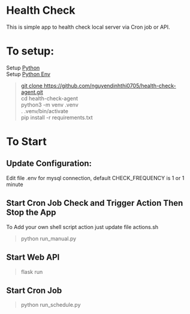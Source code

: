 # Health Check
This is simple app to health check local server via Cron job or API.
# To setup:
 Setup <a href='https://docs.python-guide.org/starting/install3/linux/' target='_blank'> Python <a><br />
 Setup <a href='https://docs.python-guide.org/starting/install3/linux/' target='_blank'> Python Env<br />

> git clone https://github.com/nguyendinhthi0705/health-check-agent.git <br />
> cd health-check-agent <br />
> python3 -m venv .venv <br />
> . .venv/bin/activate <br />
> pip install -r requirements.txt <br />

# To Start
## Update Configuration:
 Edit file .env for mysql connection, default CHECK_FREQUENCY is 1 or 1 minute
## Start Cron Job Check and Trigger Action Then Stop the App
To Add your own shell script action just update file actions.sh 
> python run_manual.py

## Start Web API
> flask run

## Start Cron Job
> python run_schedule.py